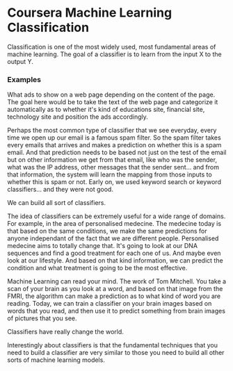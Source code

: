 # Coursera Machine Learning Classification

Classification is one of the most widely used, most fundamental areas of machine learning. The goal of a classifier is to learn from the input X to the output Y.

### Examples

What ads to show on a web page depending on the content of the page. The goal here would be to take the text of the web page and categorize it automatically as to whether it's kind of educations site, financial site, technology site and position the ads accordingly.

Perhaps the most common type of classifier that we see everyday, every time we open up our email is a famous spam filter. So the spam filter takes every emails that arrives and makes a prediction on whether this is a spam email. And that prediction needs to be based not just on the test of the email but on other information we get from that email, like who was the sender, what was the IP address, other messages that the sender sent... and from that information, the system will learn the mapping from those inputs to whether this is spam or not. Early on, we used keyword search or keyword classifiers... and they were not good.

We can build all sort of classifiers.

The idea of classifiers can be extremely useful for a wide range of domains. For example, in the area of personalised medecine. The medecine today is that based on the same conditions, we make the same predictions for anyone independant of the fact that we are different people. Personalised medecine aims to totally change that. It's going to look at our DNA sequences and find a good treatment for each one of us. And maybe even look at our lifestyle. And based on that kind information, we can predict the condition and what treatment is going to be the most effective.

Machine Learning can read your mind. The work of Tom Mitchell. You take a scan of your brain as you look at a word, and based on that image from the FMRI, the algorithm can make a prediction as to what kind of word you are reading. Today, we can train a classifier on your brain images based on words that you read, and then use it to predict something from brain images of pictures that you see.


Classifiers have really change the world. 

Interestingly about classifiers is that the fundamental techniques that you need to build a classifier are very similar to those you need to build all other sorts of machine learning models.
